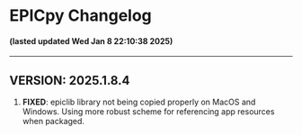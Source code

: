 
# EPICpy Changelog
#### (lasted updated Wed Jan  8 22:10:38 2025)

---

## VERSION: 2025.1.8.4

1. **FIXED**: epiclib library not being copied properly on MacOS and Windows. Using more robust scheme for referencing app resources when packaged.




